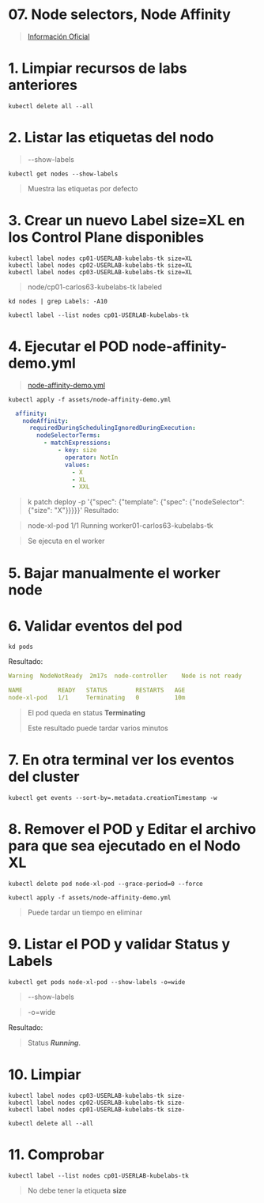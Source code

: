 # 07. Node selectors, Node Affinity <!-- omit in TOC -->

> [Información Oficial](https://kubernetes.io/docs/concepts/scheduling-eviction/assign-pod-node/)

# 1. Limpiar recursos de labs anteriores
```vim
kubectl delete all --all
```
# 2. Listar las etiquetas del nodo
> --show-labels
```vim
kubectl get nodes --show-labels
```

> Muestra las etiquetas por defecto

# 3. Crear un nuevo Label size=XL en los Control Plane disponibles
```vim
kubectl label nodes cp01-USERLAB-kubelabs-tk size=XL
kubectl label nodes cp02-USERLAB-kubelabs-tk size=XL
kubectl label nodes cp03-USERLAB-kubelabs-tk size=XL
```
> node/cp01-carlos63-kubelabs-tk labeled

```vim
kd nodes | grep Labels: -A10

kubectl label --list nodes cp01-USERLAB-kubelabs-tk
```

# 4. Ejecutar el POD node-affinity-demo.yml
> [node-affinity-demo.yml](/assets/node-affinity-demo.yml)

```vim
kubectl apply -f assets/node-affinity-demo.yml
```
```yml
  affinity:
    nodeAffinity:
      requiredDuringSchedulingIgnoredDuringExecution:
        nodeSelectorTerms:
          - matchExpressions:
              - key: size
                operator: NotIn
                values:
                  - X
                  - XL
                  - XXL
```
>  k patch deploy <DEPLOYMENT-NAME> -p '{"spec": {"template": {"spec": {"nodeSelector": {"size": "X"}}}}}'
Resultado:

> node-xl-pod   1/1     Running   worker01-carlos63-kubelabs-tk

> Se ejecuta en el worker


# 5. Bajar manualmente el worker node
# 6. Validar eventos del pod
```vim
kd pods
```
Resultado:
```yaml
Warning  NodeNotReady  2m17s  node-controller    Node is not ready
```

```yaml
NAME          READY   STATUS        RESTARTS   AGE
node-xl-pod   1/1     Terminating   0          10m
```
> El pod queda en status **Terminating**
>
> Este resultado puede tardar varios minutos

# 7. En otra terminal ver los eventos del cluster
```vim
kubectl get events --sort-by=.metadata.creationTimestamp -w
```


# 8. Remover el POD y Editar el archivo para que sea ejecutado en el Nodo XL
```vim
kubectl delete pod node-xl-pod --grace-period=0 --force

kubectl apply -f assets/node-affinity-demo.yml
```
> Puede tardar un tiempo en eliminar

# 9. Listar el POD y validar Status y Labels

```vim
kubectl get pods node-xl-pod --show-labels -o=wide
```
> --show-labels

> -o=wide
>
Resultado:
> Status ***Running***.

# 10. Limpiar
```vim
kubectl label nodes cp03-USERLAB-kubelabs-tk size-
kubectl label nodes cp02-USERLAB-kubelabs-tk size-
kubectl label nodes cp01-USERLAB-kubelabs-tk size-

kubectl delete all --all
```

# 11. Comprobar
```vim
kubectl label --list nodes cp01-USERLAB-kubelabs-tk
```

> No debe tener la etiqueta **size**

